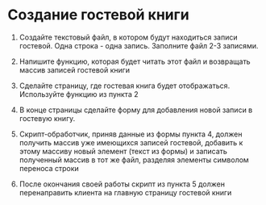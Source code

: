 # Создание гостевой книги
1. Создайте текстовый файл, в котором будут находиться записи гостевой. Одна строка - одна запись. Заполните файл 2-3 записями.

2. Напишите функцию, которая будет читать этот файл и возвращать массив записей гостевой книги

3. Сделайте страницу, где гостевая книга будет отображаться. Используйте функцию из пункта 2

4. В конце страницы сделайте форму для добавления новой записи в гостевую книгу.

5. Скрипт-обработчик, приняв данные из формы пункта 4, должен получить массив уже имеющихся записей гостевой, добавить к этому массиву новый элемент (текст из формы) и записать полученный массив в тот же файл, разделяя элементы символом переноса строки

6. После окончания своей работы скрипт из пункта 5 должен перенаправить клиента на главную страницу гостевой книги